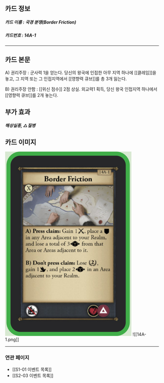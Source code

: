 ## 카드 정보
##### 카드 이름 : 국경 분쟁(Border Friction)
##### 카드번호  : 14A-1
---
## 카드 본문

A) 권리주장 : 군사력 1을 얻는다. 당신의 왕국에 인접한 아무 지역 하나에 [[클레임]]을 놓고, 그 지역 또는 그 인접지역에서 [[영향력 큐브]]를 총 3개 잃는다.

B) 권리주장 안함 : [[위신 점수]] 2점 상실. 외교력1 획득, 당신 왕국 인접지역 하나에서 [[영향력 큐브]]를 2개 놓는다.

## 부가 효과
##### 해상실종, △질병

## 카드 이미지
<img src="\Assets\14A-1.png"/>
![[14A-1.png]]

--- 

### 연관 페이지
- [[S1-01 이벤트 목록]]
- [[S2-03 이벤트 목록]]
